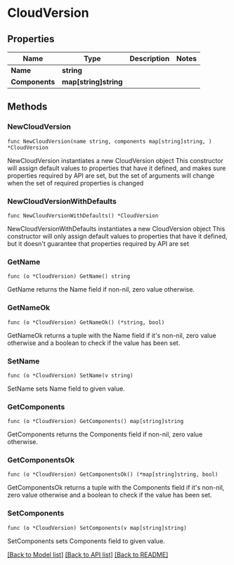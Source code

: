 # CloudVersion

## Properties

Name | Type | Description | Notes
------------ | ------------- | ------------- | -------------
**Name** | **string** |  | 
**Components** | **map[string]string** |  | 

## Methods

### NewCloudVersion

`func NewCloudVersion(name string, components map[string]string, ) *CloudVersion`

NewCloudVersion instantiates a new CloudVersion object
This constructor will assign default values to properties that have it defined,
and makes sure properties required by API are set, but the set of arguments
will change when the set of required properties is changed

### NewCloudVersionWithDefaults

`func NewCloudVersionWithDefaults() *CloudVersion`

NewCloudVersionWithDefaults instantiates a new CloudVersion object
This constructor will only assign default values to properties that have it defined,
but it doesn't guarantee that properties required by API are set

### GetName

`func (o *CloudVersion) GetName() string`

GetName returns the Name field if non-nil, zero value otherwise.

### GetNameOk

`func (o *CloudVersion) GetNameOk() (*string, bool)`

GetNameOk returns a tuple with the Name field if it's non-nil, zero value otherwise
and a boolean to check if the value has been set.

### SetName

`func (o *CloudVersion) SetName(v string)`

SetName sets Name field to given value.


### GetComponents

`func (o *CloudVersion) GetComponents() map[string]string`

GetComponents returns the Components field if non-nil, zero value otherwise.

### GetComponentsOk

`func (o *CloudVersion) GetComponentsOk() (*map[string]string, bool)`

GetComponentsOk returns a tuple with the Components field if it's non-nil, zero value otherwise
and a boolean to check if the value has been set.

### SetComponents

`func (o *CloudVersion) SetComponents(v map[string]string)`

SetComponents sets Components field to given value.



[[Back to Model list]](../README.md#documentation-for-models) [[Back to API list]](../README.md#documentation-for-api-endpoints) [[Back to README]](../README.md)


